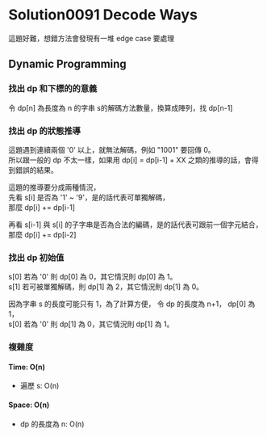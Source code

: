 # Solution0091 Decode Ways

這題好難，想錯方法會發現有一堆 edge case 要處理

## Dynamic Programming

### 找出 dp 和下標的的意義

令 dp[n] 為長度為 n 的字串 s的解碼方法數量，換算成陣列，找 dp[n-1]

### 找出 dp 的狀態推導

這題遇到連續兩個 '0' 以上，就無法解碼，例如 "1001" 要回傳 0。  
所以跟一般的 dp 不太一樣，如果用 dp[i] = dp[i-1] + XX 之類的推導的話，會得到錯誤的結果。

這題的推導要分成兩種情況，  
先看 s[i] 是否為 '1' ~ '9'，是的話代表可單獨解碼，  
那麼 dp[i] += dp[i-1]

再看 s[i-1] 與 s[i] 的子字串是否為合法的編碼，是的話代表可跟前一個字元結合，  
那麼 dp[i] += dp[i-2]

### 找出 dp 初始值

s[0] 若為 '0' 則 dp[0] 為 0，其它情況則 dp[0] 為 1。  
s[1] 若可被單獨解碼，則 dp[1] 為 2，其它情況則 dp[1] 為 0。  

因為字串 s 的長度可能只有 1，為了計算方便，
令 dp 的長度為 n+1，
dp[0] 為 1，  
s[0] 若為 '0' 則 dp[1] 為 0，其它情況則 dp[1] 為 1。  

### 複雜度

#### Time: O(n)
- 遍歷 s: O(n)

#### Space: O(n)
- dp 的長度為 n: O(n)